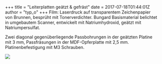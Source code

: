 +++
title = "Leiterplatten geätzt & gefräst"
date = 2017-07-18T01:44:01Z
author = "typ_o"
+++
Film: Laserdruck auf transparentem Zeichenpapier von Brunnen, besprüht
mit Tonerverdichter. Bungard Basismaterial belichtet in umgebautem
Scanner, entwickelt mit Natriumhydroxid, geätzt mit Natriumpersulfat.  
  
Zwei diagonal gegenüberliegende Passbohrungen in der geätzten Platine
mit 3 mm, Passfräsungen in der MDF-Opferplatte mit 2,5 mm.
Platinenbefestigung mit M3 Schrauben.  
  
[![](https://flipdot.org/blog/uploads/20170716_193339.serendipityThumb.jpg)](https://flipdot.org/blog/uploads/20170716_193339.jpg)
